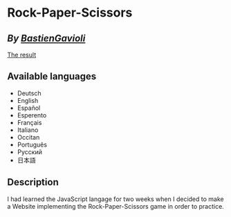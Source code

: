 # Rock-Paper-Scissors
## _By [BastienGavioli](https://github.com/BastienGavioli)_

[The result](index.html)

## Available languages
- Deutsch
- English
- Español
- Esperento
- Français
- Italiano
- Occitan
- Português
- Русский
- 日本語

## Description

I had learned the JavaScript langage for two weeks when I decided to make a Website implementing the Rock-Paper-Scissors
game in order to practice.
